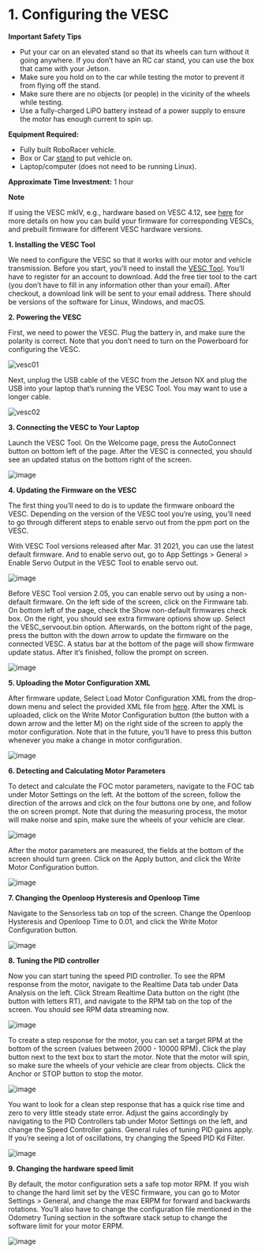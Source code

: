 # 1. Configuring the VESC

**Important Safety Tips**

- Put your car on an elevated stand so that its wheels can turn without it going anywhere. If you don’t have an RC car stand, you can use the box that came with your Jetson.
- Make sure you hold on to the car while testing the motor to prevent it from flying off the stand.
- Make sure there are no objects (or people) in the vicinity of the wheels while testing.
- Use a fully-charged LiPO battery instead of a power supply to ensure the motor has enough current to spin up.

**Equipment Required:**

- Fully built RoboRacer vehicle.
- Box or Car [stand](https://www.amazon.com/Duratrax-Tech-Deluxe-Truck-Stand/dp/B0014T74MS/ref=sr_1_6?keywords=rc%2Bcar%2Bjack&link_code=qs&qid=1584393402&sr=8-6&th=1) to put vehicle on.
- Laptop/computer (does not need to be running Linux).

**Approximate Time Investment:** 1 hour

**Note**

If using the VESC mkIV, e.g., hardware based on VESC 4.12, see [here](https://github.com/Mohamed-Elgouhary/vesc_firmware) for more details on how you can build your firmware for corresponding VESCs, and prebuilt firmware for different VESC hardware versions.

**1. Installing the VESC Tool**

We need to configure the VESC so that it works with our motor and vehicle transmission. Before you start, you’ll need to install the [VESC Tool](https://vesc-project.com/vesc_tool). You’ll have to register for an account to download. Add the free tier tool to the cart (you don’t have to fill in any information other than your email). After checkout, a download link will be sent to your email address. There should be versions of the software for Linux, Windows, and macOS.

**2. Powering the VESC**

First, we need to power the VESC. Plug the battery in, and make sure the polarity is correct. Note that you don’t need to turn on the Powerboard for configuring the VESC.

![vesc01](https://github.com/user-attachments/assets/eb1be3ec-2ea5-4ef6-9da7-385947f84a4c)

Next, unplug the USB cable of the VESC from the Jetson NX and plug the USB into your laptop that’s running the VESC Tool. You may want to use a longer cable.

![vesc02](https://github.com/user-attachments/assets/5f1f364e-56fc-48e4-af8c-f72023edb0f5)

**3. Connecting the VESC to Your Laptop**

Launch the VESC Tool. On the Welcome page, press the AutoConnect button on bottom left of the page. After the VESC is connected, you should see an updated status on the bottom right of the screen.

![image](https://github.com/user-attachments/assets/9b9594ba-0687-40cf-8b30-bb04d367fd49)

**4. Updating the Firmware on the VESC**

The first thing you’ll need to do is to update the firmware onboard the VESC. Depending on the version of the VESC tool you’re using, you’ll need to go through different steps to enable servo out from the ppm port on the VESC.

With VESC Tool versions released after Mar. 31 2021, you can use the latest default firmware. And to enable servo out, go to App Settings > General > Enable Servo Output in the VESC Tool to enable servo out.

![image](https://github.com/user-attachments/assets/8277efbe-efba-43c5-8e68-cc1d3471e924)

Before VESC Tool version 2.05, you can enable servo out by using a non-default firmware. On the left side of the screen, click on the Firmware tab. On bottom left of the page, check the Show non-default firmwares check box. On the right, you should see extra firmware options show up. Select the VESC_servoout.bin option. Afterwards, on the bottom right of the page, press the button with the down arrow to update the firmware on the connected VESC. A status bar at the bottom of the page will show firmware update status. After it’s finished, follow the prompt on screen.

![image](https://github.com/user-attachments/assets/fce508b7-6d8d-485c-9482-1b1b0e0ff884)

**5. Uploading the Motor Configuration XML**

After firmware update, Select Load Motor Configuration XML from the drop-down menu and select the provided XML file from [here](https://drive.google.com/file/d/1-KiAh3hCROPZAPeOJtXWvfxKY35lhhTO/view). After the XML is uploaded, click on the Write Motor Configuration button (the button with a down arrow and the letter M) on the right side of the screen to apply the motor configuration. Note that in the future, you’ll have to press this button whenever you make a change in motor configuration.

![image](https://github.com/user-attachments/assets/257564be-b1d6-4a89-b5cb-70d6713c29af)

**6. Detecting and Calculating Motor Parameters**

To detect and calculate the FOC motor parameters, navigate to the FOC tab under Motor Settings on the left. At the bottom of the screen, follow the direction of the arrows and clck on the four buttons one by one, and follow the on screen prompt. Note that during the measuring process, the motor will make noise and spin, make sure the wheels of your vehicle are clear.

![image](https://github.com/user-attachments/assets/e2c376fa-e948-4a3e-bdec-63aeefa4500b)

After the motor parameters are measured, the fields at the bottom of the screen should turn green. Click on the Apply button, and click the Write Motor Configuration button.

![image](https://github.com/user-attachments/assets/2e4db734-e7d7-4cc7-a636-c8a19243b967)

**7. Changing the Openloop Hysteresis and Openloop Time**

Navigate to the Sensorless tab on top of the screen. Change the Openloop Hysteresis and Openloop Time to 0.01, and click the Write Motor Configuration button.

![image](https://github.com/user-attachments/assets/8c8cb4a8-b005-406c-953f-5392b42cd634)

**8. Tuning the PID controller**

Now you can start tuning the speed PID controller. To see the RPM response from the motor, navigate to the Realtime Data tab under Data Analysis on the left. Click Stream Realtime Data button on the right (the button with letters RT), and navigate to the RPM tab on the top of the screen. You should see RPM data streaming now.

![image](https://github.com/user-attachments/assets/0d833a8d-5395-4cad-9cdd-56a836277fd6)

To create a step response for the motor, you can set a target RPM at the bottom of the screen (values between 2000 - 10000 RPM). Click the play button next to the text box to start the motor. Note that the motor will spin, so make sure the wheels of your vehicle are clear from objects. Click the Anchor or STOP button to stop the motor.

![image](https://github.com/user-attachments/assets/2532c0f5-3bcf-4b1f-a7d1-5dcd35bbfc3d)

You want to look for a clean step response that has a quick rise time and zero to very little steady state error. Adjust the gains accordingly by navigating to the PID Controllers tab under Motor Settings on the left, and change the Speed Controller gains. General rules of tuning PID gains apply. If you’re seeing a lot of oscillations, try changing the Speed PID Kd Filter.

![image](https://github.com/user-attachments/assets/f0b9de3b-1c0a-4f05-9a93-32461bee08ed)

**9. Changing the hardware speed limit**

By default, the motor configuration sets a safe top motor RPM. If you wish to change the hard limit set by the VESC firmware, you can go to Motor Settings > General, and change the max ERPM for forward and backwards rotations. You’ll also have to change the configuration file mentioned in the Odometry Tuning section in the software stack setup to change the software limit for your motor ERPM.

![image](https://github.com/user-attachments/assets/aadc9ec2-66c4-42a6-a253-1abec0a36e1a)

